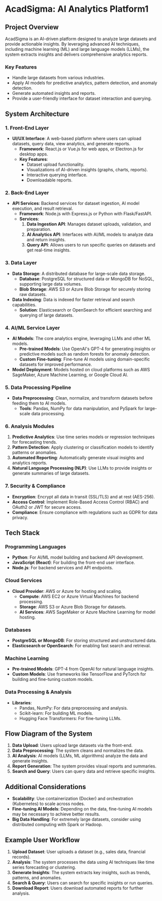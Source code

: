 # AcadSigma: AI Analytics Platform1

## Project Overview
AcadSigma is an AI-driven platform designed to analyze large datasets and provide actionable insights. By leveraging advanced AI techniques, including machine learning (ML) and large language models (LLMs), the system extracts insights and delivers comprehensive analytics reports.

### Key Features
- Handle large datasets from various industries.
- Apply AI models for predictive analytics, pattern detection, and anomaly detection.
- Generate automated insights and reports.
- Provide a user-friendly interface for dataset interaction and querying.

## System Architecture

### 1. Front-End Layer
- **UI/UX Interface**: A web-based platform where users can upload datasets, query data, view analytics, and generate reports.
  - **Framework**: React.js or Vue.js for web apps, or Electron.js for desktop apps.
  - **Key Features**:
    - Dataset upload functionality.
    - Visualizations of AI-driven insights (graphs, charts, reports).
    - Interactive querying interface.
    - Downloadable reports.

### 2. Back-End Layer
- **API Services**: Backend services for dataset ingestion, AI model execution, and result retrieval.
  - **Framework**: Node.js with Express.js or Python with Flask/FastAPI.
  - **Services**:
    1. **Data Ingestion API**: Manages dataset uploads, validation, and preparation.
    2. **AI Analytics API**: Interfaces with AI/ML models to analyze data and return insights.
    3. **Query API**: Allows users to run specific queries on datasets and get real-time insights.

### 3. Data Layer
- **Data Storage**: A distributed database for large-scale data storage.
  - **Database**: PostgreSQL for structured data or MongoDB for NoSQL, supporting large data volumes.
  - **Blob Storage**: AWS S3 or Azure Blob Storage for securely storing raw datasets.
- **Data Indexing**: Data is indexed for faster retrieval and search capabilities.
  - **Solution**: Elasticsearch or OpenSearch for efficient searching and querying of large datasets.

### 4. AI/ML Service Layer
- **AI Models**: The core analytics engine, leveraging LLMs and other ML models.
  - **Pre-trained Models**: Use OpenAI's GPT-4 for generating insights or predictive models such as random forests for anomaly detection.
  - **Custom Fine-tuning**: Fine-tune AI models using domain-specific datasets for improved performance.
- **Model Deployment**: Models hosted on cloud platforms such as AWS SageMaker, Azure Machine Learning, or Google Cloud AI.

### 5. Data Processing Pipeline
- **Data Preprocessing**: Clean, normalize, and transform datasets before feeding them to AI models.
  - **Tools**: Pandas, NumPy for data manipulation, and PySpark for large-scale data processing.

### 6. Analysis Modules
1. **Predictive Analytics**: Use time series models or regression techniques for forecasting trends.
2. **Pattern Detection**: Apply clustering or classification models to identify patterns or anomalies.
3. **Automated Reporting**: Automatically generate visual insights and analytics reports.
4. **Natural Language Processing (NLP)**: Use LLMs to provide insights or generate summaries of large datasets.

### 7. Security & Compliance
- **Encryption**: Encrypt all data in transit (SSL/TLS) and at rest (AES-256).
- **Access Control**: Implement Role-Based Access Control (RBAC) and OAuth2 or JWT for secure access.
- **Compliance**: Ensure compliance with regulations such as GDPR for data privacy.

## Tech Stack

### Programming Languages
- **Python**: For AI/ML model building and backend API development.
- **JavaScript (React)**: For building the front-end user interface.
- **Node.js**: For backend services and API endpoints.

### Cloud Services
- **Cloud Provider**: AWS or Azure for hosting and scaling.
  - **Compute**: AWS EC2 or Azure Virtual Machines for backend processing.
  - **Storage**: AWS S3 or Azure Blob Storage for datasets.
  - **AI Services**: AWS SageMaker or Azure Machine Learning for model hosting.

### Databases
- **PostgreSQL or MongoDB**: For storing structured and unstructured data.
- **Elasticsearch or OpenSearch**: For enabling fast search and retrieval.

### Machine Learning
- **Pre-trained Models**: GPT-4 from OpenAI for natural language insights.
- **Custom Models**: Use frameworks like TensorFlow and PyTorch for building and fine-tuning custom models.

### Data Processing & Analysis
- **Libraries**:
  - Pandas, NumPy: For data preprocessing and analysis.
  - Scikit-learn: For building ML models.
  - Hugging Face Transformers: For fine-tuning LLMs.

## Flow Diagram of the System
1. **Data Upload**: Users upload large datasets via the front-end.
2. **Data Preprocessing**: The system cleans and normalizes the data.
3. **AI Analysis**: AI models (LLMs, ML algorithms) analyze the data and generate insights.
4. **Report Generation**: The system provides visual reports and summaries.
5. **Search and Query**: Users can query data and retrieve specific insights.

## Additional Considerations
- **Scalability**: Use containerization (Docker) and orchestration (Kubernetes) to scale across nodes.
- **Fine-tuning AI Models**: Depending on the data, fine-tuning AI models may be necessary to achieve better results.
- **Big Data Handling**: For extremely large datasets, consider using distributed computing with Spark or Hadoop.

## Example User Workflow
1. **Upload Dataset**: User uploads a dataset (e.g., sales data, financial records).
2. **Analysis**: The system processes the data using AI techniques like time series forecasting or clustering.
3. **Generate Insights**: The system extracts key insights, such as trends, patterns, and anomalies.
4. **Search & Query**: Users can search for specific insights or run queries.
5. **Download Report**: Users download automated reports for further analysis.



